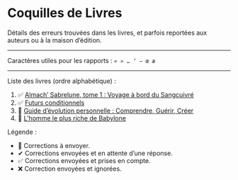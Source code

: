 # Coquilles de Livres

Détails des erreurs trouvées dans les livres, et parfois reportées aux auteurs ou à la maison d’édition.

---

Caractères utiles pour les rapports : `« » … ’ – œ æ`

---

Liste des livres (ordre alphabétique) :

1. ✅ [Almach’ Sabrelune, tome 1 : Voyage à bord du Sangcuivré](almach_sabrelune-t1-voyage_a_bord_du_sangcuivre.md)
2. ✅ [Futurs conditionnels](futurs_conditionnels.md)
3. 📝 [Guide d’évolution personnelle : Comprendre, Guérir, Créer](guide_evolution_personnelle.md)
4. 📝 [L’homme le plus riche de Babylone](homme_le_plus_riche_de_babylone.md)

Légende :
- 📝 Corrections à envoyer.
- ✔ Corrections envoyées et en attente d’une réponse.
- ✅ Corrections envoyées et prises en compte.
- ❌ Correction envoyées et ignorées.